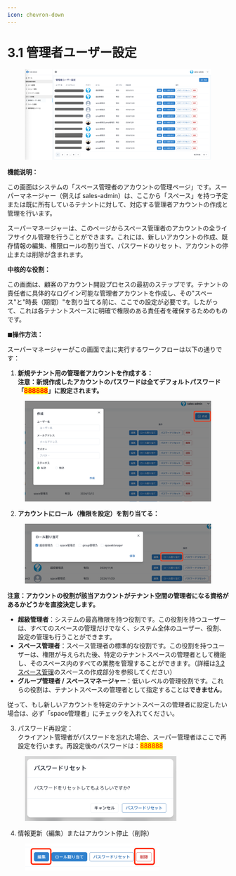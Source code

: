 ```yaml
---
icon: chevron-down
---
```


# 3.1 管理者ユーザー設定

<figure><img src="../.gitbook/assets/image (7).png" alt=""><figcaption></figcaption></figure>

**機能说明：**

この画面はシステムの「スペース管理者のアカウントの管理ページ」です。スーパーマネージャー（例えば sales-admin）は、ここから「スペース」を持つ予定または既に所有しているテナントに対して、対応する管理者アカウントの作成と管理を行います。

スーパーマネージャーは、このページからスペース管理者のアカウントの全ライフサイクル管理を行うことができます。これには、新しいアカウントの作成、既存情報の編集、権限ロールの割り当て、パスワードのリセット、アカウントの停止または削除が含まれます。

**中核的な役割：**

この画面は、顧客のアカウント開設プロセスの最初のステップです。テナントの責任者に具体的なログイン可能な管理者アカウントを作成し、その"スペース"と"時長（期間）"を割り当てる前に、ここでの設定が必要です。したがって、これは各テナントスペースに明確で権限のある責任者を確保するためのものです。



**◼︎操作方法：**

スーパーマネージャーがこの画面で主に実行するワークフローは以下の通りです：

1. **新規テナント用の管理者アカウントを作成する：**\
   **注意：新規作成したアカウントのパスワードは全てデフォルトパスワード「**<mark style="color:red;">**888888**</mark>**」に設定されます。**

<div align="left"><figure><img src="../.gitbook/assets/image (1) (1) (1).png" alt="" width="563"><figcaption></figcaption></figure></div>

2. **アカウントにロール（権限を設定）を割り当てる：**

<div align="left"><figure><img src="../.gitbook/assets/image (2) (1) (1).png" alt="" width="563"><figcaption></figcaption></figure></div>

**注意：アカウントの役割が該当アカウントがテナント空間の管理者になる資格があるかどうかを直接決定します。**



* **超級管理者**：システムの最高権限を持つ役割です。この役割を持つユーザーは、すべてのスペースの管理だけでなく、システム全体のユーザー、役割、設定の管理も行うことができます。
* **スペース管理者**：スペース管理者の標準的な役割です。この役割を持つユーザーは、権限が与えられた後、特定のテナントスペースの管理者として機能し、そのスペース内のすべての業務を管理することができます。（詳細は[3.2 スペース管理](3.2-kong-jian-guan-li.md)のスペースの作成部分を参照してください）
* **グループ管理者 / スペースマネージャー**：低いレベルの管理役割です。これらの役割は、テナントスペースの管理者として指定することは**できません**。

従って、もし新しいアカウントを特定のテナントスペースの管理者に設定したい場合は、必ず「space管理者」にチェックを入れてください。



3. パスワード再設定：\
   クライアント管理者がパスワードを忘れた場合、スーパー管理者はここで再設定を行います。再設定後のパスワードは：<mark style="color:red;">888888</mark>

<div align="left"><figure><img src="../.gitbook/assets/image (3) (1) (1).png" alt="" width="345"><figcaption></figcaption></figure></div>



4. 情報更新（編集）またはアカウント停止（削除）

<div align="left"><figure><img src="../.gitbook/assets/image (4) (1).png" alt="" width="306"><figcaption></figcaption></figure></div>
